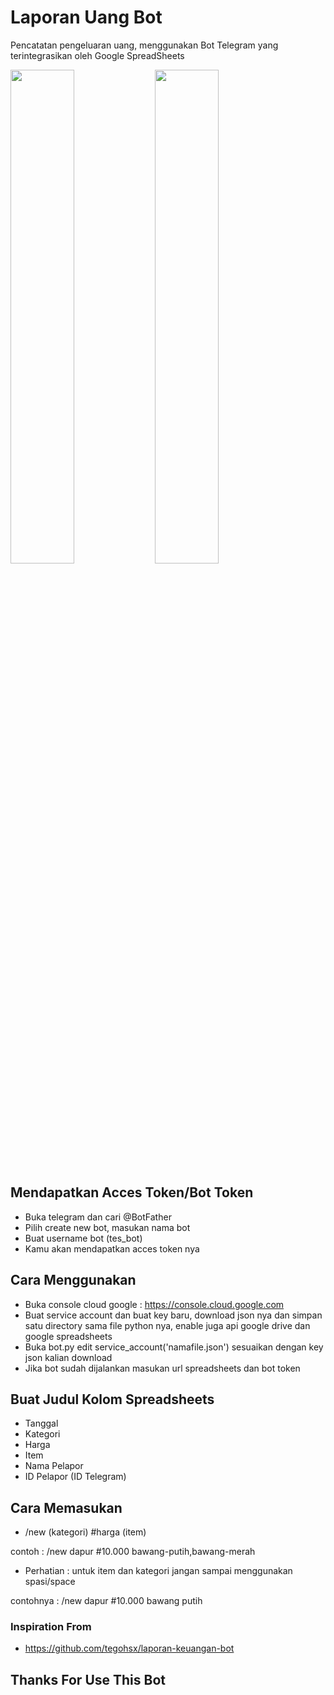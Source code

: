# Laporan Uang Bot
Pencatatan pengeluaran uang, menggunakan Bot Telegram yang terintegrasikan oleh Google SpreadSheets

<img src="https://raw.githubusercontent.com/wannazid/Bot-Laporan-Keuangan/main/Screenshot_2022-08-16-19-53-16-467_org.telegram.messenger.jpg" width="45%"> <img src="https://raw.githubusercontent.com/wannazid/Bot-Laporan-Keuangan/main/Screenshot_2022-08-16-19-51-55-618_com.google.android.apps.docs.editors.sheets.jpg" width="45%">

## Mendapatkan Acces Token/Bot Token
- Buka telegram dan cari @BotFather
- Pilih create new bot, masukan nama bot
- Buat username bot (tes_bot)
- Kamu akan mendapatkan acces token nya
## Cara Menggunakan
- Buka console cloud google : https://console.cloud.google.com
- Buat service account dan buat key baru, download json nya dan simpan satu directory sama file python nya, enable juga api google drive dan google spreadsheets
- Buka bot.py edit service_account('namafile.json') sesuaikan dengan key json kalian download
- Jika bot sudah dijalankan masukan url spreadsheets dan bot token
## Buat Judul Kolom Spreadsheets
- Tanggal
- Kategori
- Harga
- Item
- Nama Pelapor
- ID Pelapor (ID Telegram)
## Cara Memasukan
- /new (kategori) #harga (item)

contoh : /new dapur #10.000 bawang-putih,bawang-merah

- Perhatian : untuk item dan kategori jangan sampai menggunakan spasi/space

contohnya : /new dapur #10.000 bawang putih

### Inspiration From 
- https://github.com/tegohsx/laporan-keuangan-bot
## Thanks For Use This Bot
